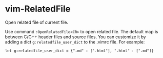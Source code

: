 vim-RelatedFile
===============

Open related file of current file.

Use command `:OpenRelatedFile<CR>` to open related file. The default map is
between C/C++ header files and source files. You can customize it by adding
a dict `g:relatedfile_user_dict` to the .vimrc file. For example:

```
let g:relatedfile_user_dict = {".md" : [".html"], ".html" : [".md"]}
```

